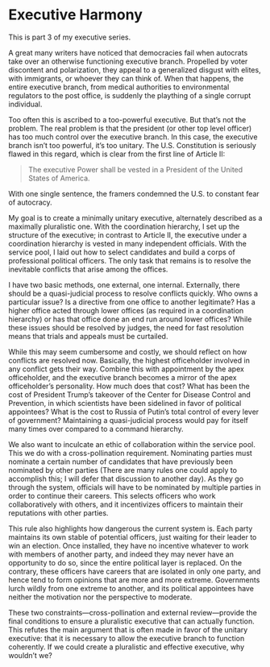 # Executive Harmony

This is part 3 of my executive series.

A great many writers have noticed that democracies fail when autocrats take over an otherwise functioning executive branch. Propelled by voter discontent and polarization, they appeal to a generalized disgust with elites, with immigrants, or whoever they can think of. When that happens, the entire executive branch, from medical authorities to environmental regulators to the post office, is suddenly the plaything of a single corrupt individual.

Too often this is ascribed to a too-powerful executive. But that’s not the problem. The real problem is that the president (or other top level officer) has too much control over the executive branch. In this case, the executive branch isn’t too powerful, it’s too unitary. The U.S. Constitution is seriously flawed in this regard, which is clear from the first line of Article II:

> The executive Power shall be vested in a President of the United States of America.

With one single sentence, the framers condemned the U.S. to constant fear of autocracy.

My goal is to create a minimally unitary executive, alternately described as a maximally pluralistic one. With the coordination hierarchy, I set up the structure of the executive; in contrast to Article II, the executive under a coordination hierarchy is vested in many independent officials. With the service pool, I laid out how to select candidates and build a corps of professional political officers. The only task that remains is to resolve the inevitable conflicts that arise among the offices.

I have two basic methods, one external, one internal. Externally, there should be a quasi-judicial process to resolve conflicts quickly. Who owns a particular issue? Is a directive from one office to another legitimate? Has a higher office acted through lower offices (as required in a coordination hierarchy) or has that office done an end run around lower offices? While these issues should be resolved by judges, the need for fast resolution means that trials and appeals must be curtailed.

While this may seem cumbersome and costly, we should reflect on how conflicts are resolved now. Basically, the highest officeholder involved in any conflict gets their way. Combine this with appointment by the apex officeholder, and the executive branch becomes a mirror of the apex officeholder’s personality. How much does that cost? What has been the cost of President Trump’s takeover of the Center for Disease Control and Prevention, in which scientists have been sidelined in favor of political appointees? What is the cost to Russia of Putin’s total control of every lever of government? Maintaining a quasi-judicial process would pay for itself many times over compared to a command hierarchy.

We also want to inculcate an ethic of collaboration within the service pool. This we do with a cross-pollination requirement. Nominating parties must nominate a certain number of candidates that have previously been nominated by other parties (There are many rules one could apply to accomplish this; I will defer that discussion to another day). As they go through the system, officials will have to be nominated by multiple parties in order to continue their careers. This selects officers who work collaboratively with others, and it incentivizes officers to maintain their reputations with other parties.

This rule also highlights how dangerous the current system is. Each party maintains its own stable of potential officers, just waiting for their leader to win an election. Once installed, they have no incentive whatever to work with members of another party, and indeed they may never have an opportunity to do so, since the entire political layer is replaced. On the contrary, these officers have careers that are isolated in only one party, and hence tend to form opinions that are more and more extreme. Governments lurch wildly from one extreme to another, and its political appointees have neither the motivation nor the perspective to moderate.

These two constraints—cross-pollination and external review—provide the final conditions to ensure a pluralistic executive that can actually function. This refutes the main argument that is often made in favor of the unitary executive: that it is necessary to allow the executive branch to function coherently. If we could create a pluralistic and effective executive, why wouldn’t we?
